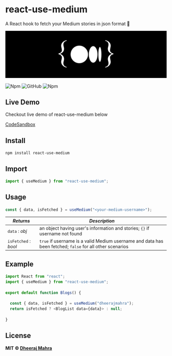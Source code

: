 # react-use-medium

A React hook to fetch your Medium stories in json format 📝

![react-use-medium logo](https://raw.githubusercontent.com/DheerajMahra/image-hosting/main/medium.png)

![Npm](https://img.shields.io/npm/v/react-use-medium?logo=npm&style=flat-square)
![GitHub](https://img.shields.io/github/license/dheerajmahra/react-use-medium?style=flat-square)
![Npm](https://img.shields.io/npm/dm/react-use-medium?style=flat-square)

## Live Demo

Checkout live demo of react-use-medium below

[CodeSandbox](https://codesandbox.io/s/react-use-medium-demo-fn91d?file=/src/App.jsx)

## Install

```
npm install react-use-medium
```

## Import

```js
import { useMedium } from "react-use-medium";
```

## Usage

```js
const { data, isFetched } = useMedium("<your-medium-username>");
```

| _Returns_            | _Description_                                                                                            |
| -------------------- | -------------------------------------------------------------------------------------------------------- |
| `data` : _obj_       | an object having user's information and stories; `{}` if username not found                              |
| `isFetched` : _bool_ | `true` if username is a valid Medium username and data has been fetched; `false` for all other scenarios |

## Example

```js
import React from "react";
import { useMedium } from "react-use-medium";

export default function Blogs() {

  const { data, isFetched } = useMedium("dheerajmahra");
  return isFetched ? <BlogList data={data}> : null;

}
```

## License

**MIT &copy; [Dheeraj Mahra](https://github.com/dheerajmahra/react-use-medium/blob/master/LICENSE)**
